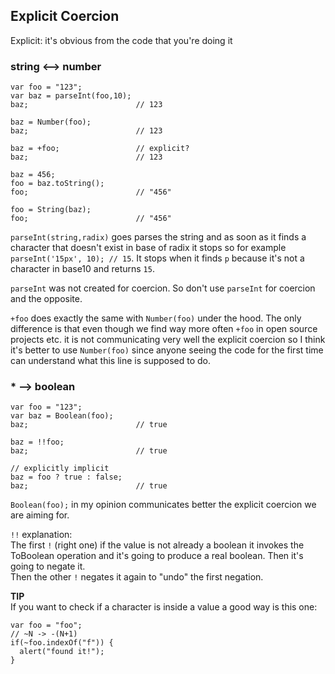 ## Explicit Coercion

Explicit: it's obvious from the code that you're doing it

### string <--> number
```
var foo = "123";
var baz = parseInt(foo,10);
baz;                        // 123

baz = Number(foo);
baz;                        // 123

baz = +foo;                 // explicit?
baz;                        // 123

baz = 456;
foo = baz.toString();
foo;                        // "456"

foo = String(baz);
foo;                        // "456"
```

`parseInt(string,radix)` goes parses the string and as soon as it finds a character that doesn't exist in base of radix it stops so for example `parseInt('15px', 10); // 15`. It stops when it finds `p` because it's not a character in base10 and returns `15`.

`parseInt` was not created for coercion. So don't use `parseInt` for coercion and the opposite.

`+foo` does exactly the same with `Number(foo)` under the hood. The only difference is that even though we find way more often `+foo` in open source projects etc. it is not communicating very well the explicit coercion so I think it's better to use `Number(foo)` since anyone seeing the code for the first time can understand what this line is supposed to do.

### * --> boolean
```
var foo = "123";
var baz = Boolean(foo);
baz;                        // true

baz = !!foo;
baz;                        // true

// explicitly implicit
baz = foo ? true : false;
baz;                        // true
```

`Boolean(foo);` in my opinion communicates better the explicit coercion we are aiming for.

`!!` explanation:  
The first `!` (right one) if the value is not already a boolean it invokes the ToBoolean operation and it's going to produce a real boolean. Then it's going to negate it.  
Then the other `!` negates it again to "undo" the first negation.

__TIP__  
If you want to check if a character is inside a value a good way is this one:  
```
var foo = "foo";
// ~N -> -(N+1)
if(~foo.indexOf("f")) {
  alert("found it!");
}
```
